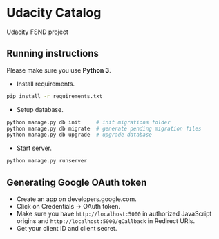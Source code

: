 # Udacity Catalog

Udacity FSND project


## Running instructions

Please make sure you use **Python 3**.

* Install requirements.

```sh
pip install -r requirements.txt
```

* Setup database.

```sh
python manage.py db init     # init migrations folder
python manage.py db migrate  # generate pending migration files
python manage.py db upgrade  # upgrade database
```

* Start server.

```sh
python manage.py runserver
```


## Generating Google OAuth token

* Create an app on developers.google.com.
* Click on Credentials -> OAuth token.
* Make sure you have `http://localhost:5000` in authorized JavaScript origins and `http://localhost:5000/gCallback` in Redirect URIs.
* Get your client ID and client secret.
